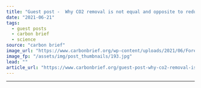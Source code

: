 ```yaml
---
title: "Guest post -  Why CO2 removal is not equal and opposite to reducing emissions"
date: "2021-06-21"
tags: 
  - guest posts
  - carbon brief
  - science
source: "carbon brief"
image_url: "https://www.carbonbrief.org/wp-content/uploads/2021/06/Forest-plantation-with-young-mature-plants_E0EF0Y-107x71.jpg"
image_fp: "/assets/img/post_thumbnails/193.jpg"
lead: ""
article_url: "https://www.carbonbrief.org/guest-post-why-co2-removal-is-not-equal-and-opposite-to-reducing-emissions"
---
```


---
